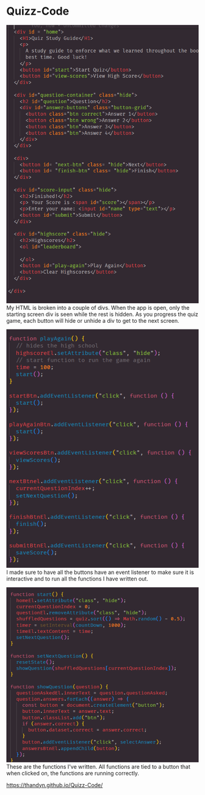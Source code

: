 # Quizz-Code

![alt text](./assets/images/ss1.PNG)
My HTML is broken into a couple of divs. When the app is open, only the starting screen 
div is seen while the rest is hidden. As you progress the quiz game, each button will hide or unhide a div to get to the next screen. 

![alt text](./assets/images/ss2.PNG)
I made sure to have all the buttons have an event listener to make sure it is interactive
and to run all the functions I have written out. 

![alt text](./assets/images/ss3.PNG)
These are the functions I've written. All functions are tied to a button that when clicked on, the functions are running correctly. 

https://thandyn.github.io/Quizz-Code/